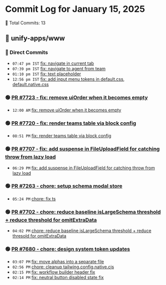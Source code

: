 # Commit Log for January 15, 2025

📝 Total Commits: 13

## 📁 unify-apps/www

### 🔨 Direct Commits

- `07:47 pm IST` [fix: navigate in current tab](https://github.com/unify-apps/www/commit/93735aa4680ab1ecfb1ec3fd4a090f4dbb5de43a)
- `07:39 pm IST` [fix: navigate to agent from team](https://github.com/unify-apps/www/commit/7e7781a2bc8be3dda37c09990b00f79a3961e1de)
- `01:10 pm IST` [fix: text placeholder](https://github.com/unify-apps/www/commit/d5e5107c8879ea9a95f3392275ece982c8e9aace)
- `12:56 pm IST` [fix: add input menu tokens in default.css, default.native.css](https://github.com/unify-apps/www/commit/10eb613ea1614fd81869b9b8e48b5edb716dfd54)

### 🟢 [PR #7723 - fix: remove uiOrder when it becomes empty](https://github.com/unify-apps/www/pull/7723)

- `12:00 AM` [fix: remove uiOrder when it becomes empty](https://github.com/unify-apps/www/commit/1c38485e2c6afed167637f26cfee286316c03d78)

### 🟢 [PR #7720 - fix: render teams table via block config](https://github.com/unify-apps/www/pull/7720)

- `08:51 PM` [fix: render teams table via block config](https://github.com/unify-apps/www/commit/bdaa2078b6bfbd281d158bef32f3c236c7e26bdc)

### 🟢 [PR #7707 - fix: add suspense in FileUploadField for catching throw from lazy load](https://github.com/unify-apps/www/pull/7707)

- `06:29 PM` [fix: add suspense in FileUploadField for catching throw from lazy load](https://github.com/unify-apps/www/commit/cc0f87673ad13fa56fb4492a24fc1b2ba744c788)

### 🟢 [PR #7263 - chore: setup schema modal store](https://github.com/unify-apps/www/pull/7263)

- `05:24 PM` [chore: fix ts](https://github.com/unify-apps/www/commit/b1c6d06a3e7aa5ce6661eb54c0430c33bb67eb4a)

### 🟢 [PR #7702 - chore: reduce baseline isLargeSchema threshold + reduce threshold for omitExtraData](https://github.com/unify-apps/www/pull/7702)

- `04:02 PM` [chore: reduce baseline isLargeSchema threshold + reduce thresold for omitExtraData](https://github.com/unify-apps/www/commit/f8aba2ec8b33e5db93dec557c056e57a1caa4a85)

### 🟢 [PR #7680 - chore: design system token updates](https://github.com/unify-apps/www/pull/7680)

- `03:07 PM` [fix: move alphas into a separate file](https://github.com/unify-apps/www/commit/5c59cb08812c098e11140f79501631f717a04a6c)
- `02:56 PM` [chore: cleanup tailwing.config.native.cjs](https://github.com/unify-apps/www/commit/17ee3f16c11110d9b536ff650efba6344e28d3a7)
- `02:15 PM` [fix: workflow builder header fix](https://github.com/unify-apps/www/commit/0aec285b922682304ee7b209b724001a4e1db08b)
- `02:14 PM` [fix: neutral button disabled state fix](https://github.com/unify-apps/www/commit/e4e974478d683a9ccc6f9b419aba831f3bc9484d)


